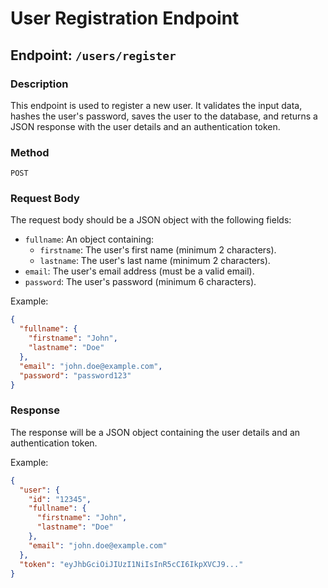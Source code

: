 # User Registration Endpoint

## Endpoint: `/users/register`

### Description

This endpoint is used to register a new user. It validates the input data, hashes the user's password, saves the user to the database, and returns a JSON response with the user details and an authentication token.

### Method

`POST`

### Request Body

The request body should be a JSON object with the following fields:

- `fullname`: An object containing:
  - `firstname`: The user's first name (minimum 2 characters).
  - `lastname`: The user's last name (minimum 2 characters).
- `email`: The user's email address (must be a valid email).
- `password`: The user's password (minimum 6 characters).

Example:

```json
{
  "fullname": {
    "firstname": "John",
    "lastname": "Doe"
  },
  "email": "john.doe@example.com",
  "password": "password123"
}
```

### Response

The response will be a JSON object containing the user details and an authentication token.

Example:

```json
{
  "user": {
    "id": "12345",
    "fullname": {
      "firstname": "John",
      "lastname": "Doe"
    },
    "email": "john.doe@example.com"
  },
  "token": "eyJhbGciOiJIUzI1NiIsInR5cCI6IkpXVCJ9..."
}
```
